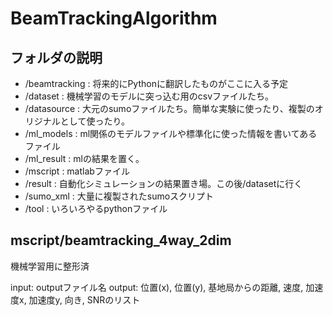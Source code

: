 # BeamTrackingAlgorithm
## フォルダの説明
- /beamtracking : 将来的にPythonに翻訳したものがここに入る予定
- /dataset : 機械学習のモデルに突っ込む用のcsvファイルたち。
- /datasource : 大元のsumoファイルたち。簡単な実験に使ったり、複製のオリジナルとして使ったり。
- /ml_models : ml関係のモデルファイルや標準化に使った情報を書いてあるファイル
- /ml_result : mlの結果を置く。
- /mscript : matlabファイル
- /result : 自動化シミュレーションの結果置き場。この後/datasetに行く
- /sumo_xml : 大量に複製されたsumoスクリプト
- /tool : いろいろやるpythonファイル

## mscript/beamtracking_4way_2dim
機械学習用に整形済

input: outputファイル名
output: 位置(x), 位置(y), 基地局からの距離, 速度, 加速度x, 加速度y, 向き, SNRのリスト